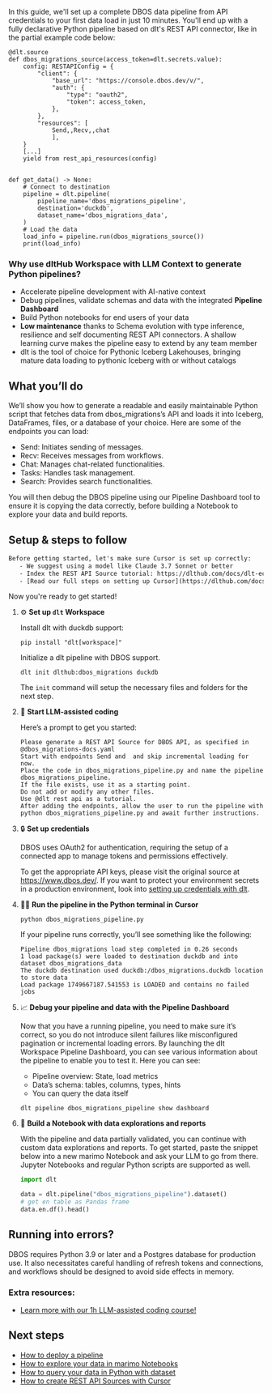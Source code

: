 In this guide, we'll set up a complete DBOS data pipeline from API credentials to your first data load in just 10 minutes. You'll end up with a fully declarative Python pipeline based on dlt's REST API connector, like in the partial example code below:

```python-outcome
@dlt.source
def dbos_migrations_source(access_token=dlt.secrets.value):
    config: RESTAPIConfig = {
        "client": {
            "base_url": "https://console.dbos.dev/v/",
            "auth": {
                "type": "oauth2",
                "token": access_token,
            },
        },
        "resources": [
            Send,,Recv,,chat
            ],
    }
    [...]
    yield from rest_api_resources(config)


def get_data() -> None:
    # Connect to destination
    pipeline = dlt.pipeline(
        pipeline_name='dbos_migrations_pipeline',
        destination='duckdb',
        dataset_name='dbos_migrations_data', 
    )
    # Load the data
    load_info = pipeline.run(dbos_migrations_source())
    print(load_info) 
```

### Why use dltHub Workspace with LLM Context to generate Python pipelines?

- Accelerate pipeline development with AI-native context
- Debug pipelines, validate schemas and data with the integrated **Pipeline Dashboard**
- Build Python notebooks for end users of your data
- **Low maintenance** thanks to Schema evolution with type inference, resilience and self documenting REST API connectors. A shallow learning curve makes the pipeline easy to extend by any team member
- dlt is the tool of choice for Pythonic Iceberg Lakehouses, bringing mature data loading to pythonic Iceberg with or without catalogs

## What you’ll do

We’ll show you how to generate a readable and easily maintainable Python script that fetches data from dbos_migrations’s API and loads it into Iceberg, DataFrames, files, or a database of your choice. Here are some of the endpoints you can load:

- Send: Initiates sending of messages.
- Recv: Receives messages from workflows.
- Chat: Manages chat-related functionalities.
- Tasks: Handles task management.
- Search: Provides search functionalities.

You will then debug the DBOS pipeline using our Pipeline Dashboard tool to ensure it is copying the data correctly, before building a Notebook to explore your data and build reports.

## Setup & steps to follow

```default
Before getting started, let's make sure Cursor is set up correctly:
   - We suggest using a model like Claude 3.7 Sonnet or better
   - Index the REST API Source tutorial: https://dlthub.com/docs/dlt-ecosystem/verified-sources/rest_api/ and add it to context as **@dlt rest api**
   - [Read our full steps on setting up Cursor](https://dlthub.com/docs/dlt-ecosystem/llm-tooling/cursor-restapi#23-configuring-cursor-with-documentation)
```

Now you're ready to get started!

1. ⚙️ **Set up `dlt` Workspace**
    
    Install dlt with duckdb support:
    ```shell
    pip install "dlt[workspace]"
    ```

    Initialize a dlt pipeline with DBOS support.
    ```shell
    dlt init dlthub:dbos_migrations duckdb
    ```

    The `init` command will setup the necessary files and folders for the next step.
    
2. 🤠 **Start LLM-assisted coding**
    
    Here’s a prompt to get you started:
    
    ```prompt
    Please generate a REST API Source for DBOS API, as specified in @dbos_migrations-docs.yaml 
    Start with endpoints Send and  and skip incremental loading for now. 
    Place the code in dbos_migrations_pipeline.py and name the pipeline dbos_migrations_pipeline. 
    If the file exists, use it as a starting point. 
    Do not add or modify any other files. 
    Use @dlt rest api as a tutorial. 
    After adding the endpoints, allow the user to run the pipeline with python dbos_migrations_pipeline.py and await further instructions.
    ```

    
3. 🔒 **Set up credentials** 
    
    DBOS uses OAuth2 for authentication, requiring the setup of a connected app to manage tokens and permissions effectively.
    
    To get the appropriate API keys, please visit the original source at https://www.dbos.dev/.
    If you want to protect your environment secrets in a production environment, look into [setting up credentials with dlt](https://dlthub.com/docs/walkthroughs/add_credentials).
    
4. 🏃‍♀️ **Run the pipeline in the Python terminal in Cursor**
    
    ```shell
    python dbos_migrations_pipeline.py
    ```
    
    If your pipeline runs correctly, you’ll see something like the following:
    
    ```shell
    Pipeline dbos_migrations load step completed in 0.26 seconds
    1 load package(s) were loaded to destination duckdb and into dataset dbos_migrations_data
    The duckdb destination used duckdb:/dbos_migrations.duckdb location to store data
    Load package 1749667187.541553 is LOADED and contains no failed jobs
    ```
    
5. 📈 **Debug your pipeline and data with the Pipeline Dashboard**

    Now that you have a running pipeline, you need to make sure it’s correct, so you do not introduce silent failures like misconfigured pagination or incremental loading errors. By launching the dlt Workspace Pipeline Dashboard, you can see various information about the pipeline to enable you to test it. Here you can see:
    - Pipeline overview: State, load metrics
    - Data’s schema: tables, columns, types, hints
    - You can query the data itself
    
    ```shell
    dlt pipeline dbos_migrations_pipeline show dashboard
    ```
    
6. 🐍 **Build a Notebook with data explorations and reports**

    With the pipeline and data partially validated, you can continue with custom data explorations and reports. To get started, paste the snippet below into a new marimo Notebook and ask your LLM to go from there. Jupyter Notebooks and regular Python scripts are supported as well.

    
    ```python
    import dlt

   data = dlt.pipeline("dbos_migrations_pipeline").dataset()
   # get en table as Pandas frame
   data.en.df().head()
    ```

## Running into errors?

DBOS requires Python 3.9 or later and a Postgres database for production use. It also necessitates careful handling of refresh tokens and connections, and workflows should be designed to avoid side effects in memory.

### Extra resources:

- [Learn more with our 1h LLM-assisted coding course!](https://www.youtube.com/watch?v=GGid70rnJuM)

## Next steps

- [How to deploy a pipeline](https://dlthub.com/docs/walkthroughs/deploy-a-pipeline)
- [How to explore your data in marimo Notebooks](https://dlthub.com/docs/general-usage/dataset-access/marimo)
- [How to query your data in Python with dataset](https://dlthub.com/docs/general-usage/dataset-access/dataset)
- [How to create REST API Sources with Cursor](https://dlthub.com/docs/dlt-ecosystem/llm-tooling/cursor-restapi)
